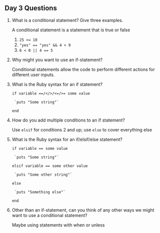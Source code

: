 ## Day 3 Questions

1. What is a conditional statement? Give three examples.

    A conditional statement is a statement that is true or false
    1. `25 >= 10`
    2. `"yes" == "yes" && 4 < 9`
    3. `6 < 0 || 4 == 5`

1. Why might you want to use an if-statement?

    Conditional statements allow the code to perform different actions for different user inputs.

1. What is the Ruby syntax for an if statement?

    `if variable ==/</>/<=/>= some value`

        `puts "Some string"`

    `end`

1. How do you add multiple conditions to an if statement?

    Use `elsif` for conditions 2 and up; use `else` to cover everything else

1. What is the Ruby syntax for an if/elsif/else statement?

    `if variable == some value`

        `puts "Some string"`

    `elsif variable == some other value`

        `puts "Some other string"`

    `else`

        `puts "Something else"`

    `end`

1. Other than an if-statement, can you think of any other ways we might want to use a conditional statement?

    Maybe using statements with when or unless
